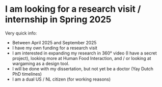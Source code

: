 # I am looking for a research visit / internship in Spring 2025

Very quick info:
- Between April 2025 and September 2025
- I have my own funding for a research visit
- I am interested in expanding my research in 360° video (I have a secret project), looking more at Human Food Interaction, and / or looking at wargaming as a design tool.
- I will be done with my dissertation, but not yet be a doctor (Yay Dutch PhD timelines)
- I am a dual US / NL citizen (for working reasons) 
